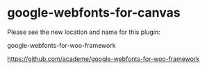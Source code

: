 google-webfonts-for-canvas
==========================

Please see the new location and name for this plugin:

google-webfonts-for-woo-framework

<https://github.com/academe/google-webfonts-for-woo-framework>
